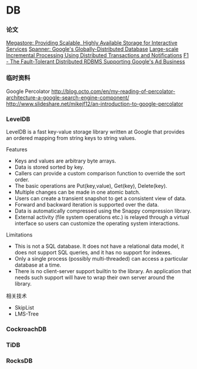 # DB

### 论文

[Megastore: Providing Scalable, Highly Available Storage for Interactive Services](http://research.google.com/pubs/pub36971.html)
[Spanner: Google's Globally-Distributed Database](http://research.google.com/archive/spanner.html)
[Large-scale Incremental Processing Using Distributed Transactions and Notifications](http://research.google.com/pubs/pub36726.html)
[F1 - The Fault-Tolerant Distributed RDBMS Supporting Google's Ad Business](http://research.google.com/pubs/pub38125.html)


### 临时资料
Google Percolator
http://blog.octo.com/en/my-reading-of-percolator-architecture-a-google-search-engine-component/
http://www.slideshare.net/mikejf12/an-introduction-to-google-percolator

### LevelDB

LevelDB is a fast key-value storage library written at Google that provides an ordered mapping from string keys to string values.

Features

- Keys and values are arbitrary byte arrays.
- Data is stored sorted by key.
- Callers can provide a custom comparison function to override the sort order.
- The basic operations are Put(key,value), Get(key), Delete(key).
- Multiple changes can be made in one atomic batch.
- Users can create a transient snapshot to get a consistent view of data.
- Forward and backward iteration is supported over the data.
- Data is automatically compressed using the Snappy compression library.
- External activity (file system operations etc.) is relayed through a virtual interface so users can customize the operating system interactions.

Limitations

- This is not a SQL database. It does not have a relational data model, it does not support SQL queries, and it has no support for indexes.
- Only a single process (possibly multi-threaded) can access a particular database at a time.
- There is no client-server support builtin to the library. An application that needs such support will have to wrap their own server around the library.

相关技术

- SkipList
- LMS-Tree

### CockroachDB

### TiDB

### RocksDB
